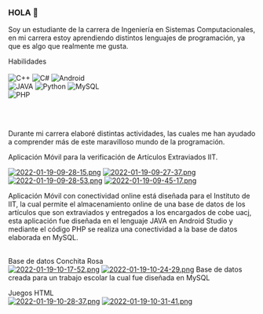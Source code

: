 ### HOLA 👋

Soy un estudiante de la carrera de Ingeniería en Sistemas Computacionales, en mi carrera estoy aprendiendo distintos lenguajes de programación, ya que es algo que realmente me gusta.

Habilidades</br></br>
![C++](https://img.shields.io/badge/C++-3DDC84?style=for-the-badge&logo=C++&logoColor=white&labelColor=101010)
![C#](https://img.shields.io/badge/CSharp-3DDC84?style=for-the-badge&logo=CSharp&logoColor=white&labelColor=101010)
![Android](https://img.shields.io/badge/Android-3DDC84?style=for-the-badge&logo=android&logoColor=white&labelColor=101010)</br>
![JAVA](https://img.shields.io/badge/JAVA-3DDC84?style=for-the-badge&logo=JAVA&logoColor=white&labelColor=101010)
![Python](https://img.shields.io/badge/Python-3DDC84?style=for-the-badge&logo=Python&logoColor=white&labelColor=101010)
![MySQL](https://img.shields.io/badge/MySQL-3DDC84?style=for-the-badge&logo=MySQL&logoColor=white&labelColor=101010)</br>
![PHP](https://img.shields.io/badge/PHP-3DDC84?style=for-the-badge&logo=PHP&logoColor=white&labelColor=101010)

</br></br>


Durante mi carrera elaboré distintas actividades, las cuales me han ayudado a comprender más de este maravilloso mundo de la programación.</br>

Aplicación Móvil para la verificación de Artículos Extraviados IIT.</br>

[![2022-01-19-09-28-15.png](https://i.postimg.cc/43dZ6F6w/2022-01-19-09-28-15.png)](https://postimg.cc/dhzzv6ST)
[![2022-01-19-09-27-37.png](https://i.postimg.cc/yY4ZL0r0/2022-01-19-09-27-37.png)](https://postimg.cc/w32MvRzB)
[![2022-01-19-09-28-53.png](https://i.postimg.cc/wBZv7dCD/2022-01-19-09-28-53.png)](https://postimg.cc/mc3R5K2r)
[![2022-01-19-09-45-17.png](https://i.postimg.cc/C5QY6Cwk/2022-01-19-09-45-17.png)](https://postimg.cc/jnPGD7wS)

Aplicación Móvil con conectividad online está diseñada para el Instituto de IIT, la cual permite el almacenamiento online de una base de datos de los artículos que son extraviados y entregados a los encargados de cobe uacj, esta aplicación fue diseñada en el lenguaje JAVA en Android Studio y mediante el código PHP se realiza una conectividad a la base de datos elaborada en MySQL.</br></br>

Base de datos Conchita Rosa</br>
[![2022-01-19-10-17-52.png](https://i.postimg.cc/nrdxXyrv/2022-01-19-10-17-52.png)](https://postimg.cc/GTsVNSk2)
[![2022-01-19-10-24-29.png](https://i.postimg.cc/KjsY6kPS/2022-01-19-10-24-29.png)](https://postimg.cc/p5zx8dcq)
Base de datos creada para un trabajo escolar la cual fue diseñada en MySQL</br>

Juegos HTML</br>
[![2022-01-19-10-28-37.png](https://i.postimg.cc/Y0Jv4LhN/2022-01-19-10-28-37.png)](https://postimg.cc/30F8VRjW)
[![2022-01-19-10-31-41.png](https://i.postimg.cc/xdMVYJ2D/2022-01-19-10-31-41.png)](https://postimg.cc/KKGHDYjJ)






<!--
**Lacp18/Lacp18** is a ✨ _special_ ✨ repository because its `README.md` (this file) appears on your GitHub profile.

Here are some ideas to get you started:

- 🔭 I’m currently working on ...
- 🌱 I’m currently learning ...
- 👯 I’m looking to collaborate on ...
- 🤔 I’m looking for help with ...
- 💬 Ask me about ...
- 📫 How to reach me: ...
- 😄 Pronouns: ...
- ⚡ Fun fact: ...
-->
